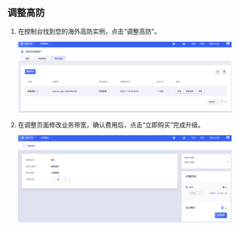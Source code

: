## 调整高防

1. 在控制台找到您的海外高防实例，点击“调整高防”。
   
   ![调整高防1.png](/images/uads-unlimited/调整高防1.png)

2. 在调整页面修改业务带宽，确认费用后，点击“立即购买”完成升级。
   
   ![调整高防2.png](/images/uads-unlimited/调整高防2.png)
